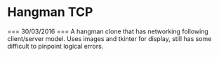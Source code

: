 # Hangman TCP
=== 30/03/2016 ===
A hangman clone that has networking following client/server model. Uses images and tkinter for display, still has some difficult to pinpoint logical errors.

